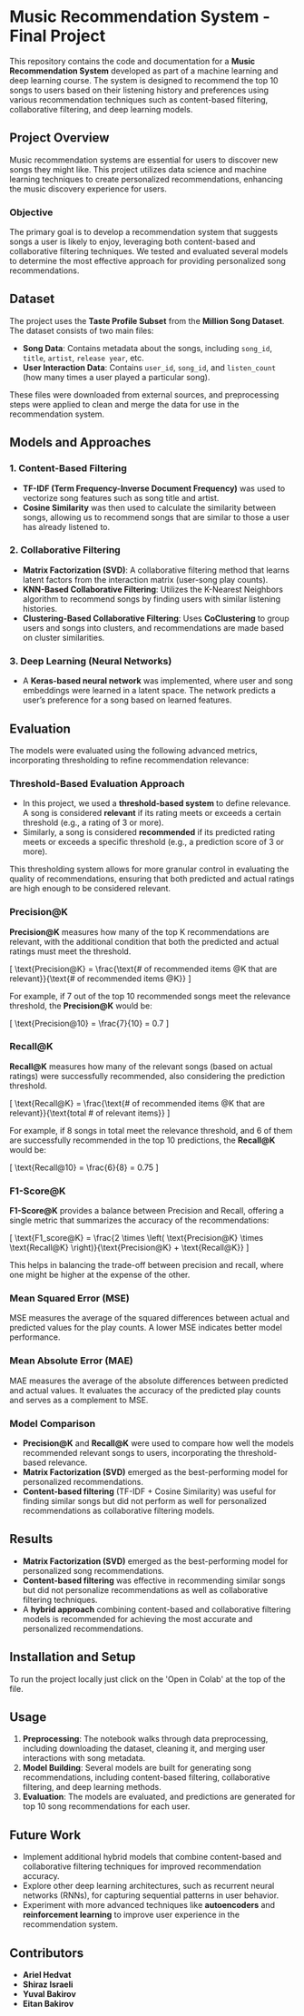 # Music Recommendation System - Final Project

This repository contains the code and documentation for a **Music Recommendation System** developed as part of a machine learning and deep learning course. The system is designed to recommend the top 10 songs to users based on their listening history and preferences using various recommendation techniques such as content-based filtering, collaborative filtering, and deep learning models.

## Project Overview

Music recommendation systems are essential for users to discover new songs they might like. This project utilizes data science and machine learning techniques to create personalized recommendations, enhancing the music discovery experience for users.

### Objective

The primary goal is to develop a recommendation system that suggests songs a user is likely to enjoy, leveraging both content-based and collaborative filtering techniques. We tested and evaluated several models to determine the most effective approach for providing personalized song recommendations.

## Dataset

The project uses the **Taste Profile Subset** from the **Million Song Dataset**. The dataset consists of two main files:

- **Song Data**: Contains metadata about the songs, including `song_id`, `title`, `artist`, `release year`, etc.
- **User Interaction Data**: Contains `user_id`, `song_id`, and `listen_count` (how many times a user played a particular song).

These files were downloaded from external sources, and preprocessing steps were applied to clean and merge the data for use in the recommendation system.

## Models and Approaches

### 1. **Content-Based Filtering**
- **TF-IDF (Term Frequency-Inverse Document Frequency)** was used to vectorize song features such as song title and artist.
- **Cosine Similarity** was then used to calculate the similarity between songs, allowing us to recommend songs that are similar to those a user has already listened to.

### 2. **Collaborative Filtering**
- **Matrix Factorization (SVD)**: A collaborative filtering method that learns latent factors from the interaction matrix (user-song play counts).
- **KNN-Based Collaborative Filtering**: Utilizes the K-Nearest Neighbors algorithm to recommend songs by finding users with similar listening histories.
- **Clustering-Based Collaborative Filtering**: Uses **CoClustering** to group users and songs into clusters, and recommendations are made based on cluster similarities.

### 3. **Deep Learning (Neural Networks)**
- A **Keras-based neural network** was implemented, where user and song embeddings were learned in a latent space. The network predicts a user’s preference for a song based on learned features.

## Evaluation

The models were evaluated using the following advanced metrics, incorporating thresholding to refine recommendation relevance:

### **Threshold-Based Evaluation Approach**
- In this project, we used a **threshold-based system** to define relevance. A song is considered **relevant** if its rating meets or exceeds a certain threshold (e.g., a rating of 3 or more).
- Similarly, a song is considered **recommended** if its predicted rating meets or exceeds a specific threshold (e.g., a prediction score of 3 or more).

This thresholding system allows for more granular control in evaluating the quality of recommendations, ensuring that both predicted and actual ratings are high enough to be considered relevant.

### **Precision@K**
**Precision@K** measures how many of the top K recommendations are relevant, with the additional condition that both the predicted and actual ratings must meet the threshold.

\[
\text{Precision@K} = \frac{\text{# of recommended items @K that are relevant}}{\text{# of recommended items @K}}
\]

For example, if 7 out of the top 10 recommended songs meet the relevance threshold, the **Precision@K** would be:

\[
\text{Precision@10} = \frac{7}{10} = 0.7
\]

### **Recall@K**
**Recall@K** measures how many of the relevant songs (based on actual ratings) were successfully recommended, also considering the prediction threshold.

\[
\text{Recall@K} = \frac{\text{# of recommended items @K that are relevant}}{\text{total # of relevant items}}
\]

For example, if 8 songs in total meet the relevance threshold, and 6 of them are successfully recommended in the top 10 predictions, the **Recall@K** would be:

\[
\text{Recall@10} = \frac{6}{8} = 0.75
\]

### **F1-Score@K**
**F1-Score@K** provides a balance between Precision and Recall, offering a single metric that summarizes the accuracy of the recommendations:

\[
\text{F1\_score@K} = \frac{2 \times \left( \text{Precision@K} \times \text{Recall@K} \right)}{\text{Precision@K} + \text{Recall@K}}
\]

This helps in balancing the trade-off between precision and recall, where one might be higher at the expense of the other.

### **Mean Squared Error (MSE)**
MSE measures the average of the squared differences between actual and predicted values for the play counts. A lower MSE indicates better model performance.

### **Mean Absolute Error (MAE)**
MAE measures the average of the absolute differences between predicted and actual values. It evaluates the accuracy of the predicted play counts and serves as a complement to MSE.

### **Model Comparison**
- **Precision@K** and **Recall@K** were used to compare how well the models recommended relevant songs to users, incorporating the threshold-based relevance.
- **Matrix Factorization (SVD)** emerged as the best-performing model for personalized recommendations.
- **Content-based filtering** (TF-IDF + Cosine Similarity) was useful for finding similar songs but did not perform as well for personalized recommendations as collaborative filtering models.

## Results

- **Matrix Factorization (SVD)** emerged as the best-performing model for personalized song recommendations.
- **Content-based filtering** was effective in recommending similar songs but did not personalize recommendations as well as collaborative filtering techniques.
- A **hybrid approach** combining content-based and collaborative filtering models is recommended for achieving the most accurate and personalized recommendations.

## Installation and Setup

To run the project locally just click on the 'Open in Colab' at the top of the file.

## Usage

1. **Preprocessing**: The notebook walks through data preprocessing, including downloading the dataset, cleaning it, and merging user interactions with song metadata.
2. **Model Building**: Several models are built for generating song recommendations, including content-based filtering, collaborative filtering, and deep learning methods.
3. **Evaluation**: The models are evaluated, and predictions are generated for top 10 song recommendations for each user.

## Future Work

- Implement additional hybrid models that combine content-based and collaborative filtering techniques for improved recommendation accuracy.
- Explore other deep learning architectures, such as recurrent neural networks (RNNs), for capturing sequential patterns in user behavior.
- Experiment with more advanced techniques like **autoencoders** and **reinforcement learning** to improve user experience in the recommendation system.

## Contributors

- **Ariel Hedvat**
- **Shiraz Israeli**
- **Yuval Bakirov**
- **Eitan Bakirov**
